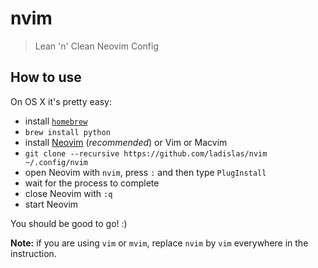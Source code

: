 nvim
====

> Lean 'n' Clean Neovim Config

## How to use

On OS X it's pretty easy:

- install [`homebrew`](http://brew.sh/)
- `brew install python`
- install [Neovim](http://neovim.org/) (*recommended*) or Vim or Macvim
- `git clone --recursive https://github.com/ladislas/nvim ~/.config/nvim`
- open Neovim with `nvim`, press `:` and then type `PlugInstall`
- wait for the process to complete
- close Neovim with `:q`
- start Neovim

You should be good to go! :)

**Note:** if you are using `vim` or `mvim`, replace `nvim` by `vim` everywhere in the instruction.
